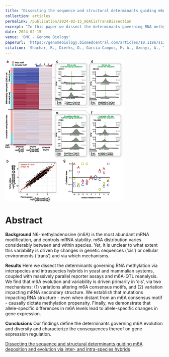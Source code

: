 ```yaml
---
title: "Dissecting the sequence and structural determinants guiding m6A deposition and evolution via inter- and intra-species hybrids"
collection: articles
permalink: /publication/2024-02-15_m6ACisTransDissection
excerpt: "In this paper we dissect the determinants governing RNA methylation via interspecies and intraspecies hybrids in yeast and mammalian systems, coupled with massively parallel reporter assays and m6A-QTL reanalysis.<br/><br/><img src='/images/publications_figs/m6ACisTransDissection.png'><br/>"
date: 2024-02-15
venue: 'BMC - Genome Biology'
paperurl: 'https://genomebiology.biomedcentral.com/articles/10.1186/s13059-024-03182-1' 
citation: 'Shachar, R., Dierks, D., Garcia-Campos, M. A., Uzonyi, A., Toth, U., Rossmanith, W., & Schwartz, S. (2024). Dissecting the sequence and structural determinants guiding m6A deposition and evolution via inter-and intra-species hybrids. Genome Biology, 25(1), 1-29.'
---
```


![](/images/publications_figs/m6ACisTransDissection.png)

Abstract
==========
**Background**
N6-methyladenosine (m6A) is the most abundant mRNA modification, and controls mRNA stability. m6A distribution varies considerably between and within species. Yet, it is unclear to what extent this variability is driven by changes in genetic sequences (‘cis’) or cellular environments (‘trans’) and via which mechanisms.

**Results**
Here we dissect the determinants governing RNA methylation via interspecies and intraspecies hybrids in yeast and mammalian systems, coupled with massively parallel reporter assays and m6A-QTL reanalysis. We find that m6A evolution and variability is driven primarily in ‘cis’, via two mechanisms: (1) variations altering m6A consensus motifs, and (2) variation impacting mRNA secondary structure. We establish that mutations impacting RNA structure - even when distant from an m6A consensus motif - causally dictate methylation propensity. Finally, we demonstrate that allele-specific differences in m6A levels lead to allele-specific changes in gene expression.

**Conclusions**
Our findings define the determinants governing m6A evolution and diversity and characterize the consequences thereof on gene expression regulation.

<dl>
	<script type="text/javascript" src="//cdn.plu.mx/widget-details.js"></script>
	<a href="https://plu.mx/plum/a/?doi=10.1186/s13059-024-03182-1" class="plumx-details" data-site="plum" data-hide-when-empty="true">Dissecting the sequence and structural determinants guiding m6A deposition and evolution via inter- and intra-species hybrids</a>
</dl>

<dl>
	<script type="text/javascript" src="https://d1bxh8uas1mnw7.cloudfront.net/assets/embed.js"></script><div class="altmetric-embed" data-badge-type="donut" data-altmetric-id="159566645"></div>
</dl>
